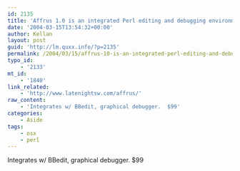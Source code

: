 ```yaml
---
id: 2135
title: 'Affrus 1.0 is an integrated Perl editing and debugging environment for Mac OS X'
date: '2004-03-15T13:54:32+00:00'
author: Kellan
layout: post
guid: 'http://lm.quxx.info/?p=2135'
permalink: /2004/03/15/affrus-10-is-an-integrated-perl-editing-and-debugging-environment-for-mac-os-x/
typo_id:
    - '2133'
mt_id:
    - '1840'
link_related:
    - 'http://www.latenightsw.com/affrus/'
raw_content:
    - 'Integrates w/ BBedit, graphical debugger.  $99'
categories:
    - Aside
tags:
    - osx
    - perl
---
```


Integrates w/ BBedit, graphical debugger. $99